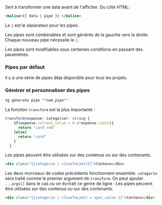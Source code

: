 Sert à transformer une data avant de l'afficher.
Du côté HTML:
``` HTML
<balise>{{ data | pipe }} </balise>
```
Le `|` est le séparateur pour les pipes.

Les pipes sont combinables et sont générés de la gauche vers la droite. Chaque nouveau pipe nécessite le `|`.

Les pipes sont modifiables sous certaines conditions en passant des paramètres.


### Pipes par défaut
Il y a une série de pipes déjà disponible pour tous les projets.
### Générer et personnaliser des pipes
```powershell
ng generate pipe **nom_pipe**
```
La fonction ``transform`` est la plus importante :
```typescript
transform(expense: Categorie): string {
    if(expense.current_value > 0.8*expense.limit){
      return "card red"
    }else{
      return "card"
    }
  }
```
Les pipes peuvent être utilisées sur des contenus ou sur des contenants.
```HTML
<div class="{{categorie | closeToLimit}}">Contenu</div>
```
Les deux morceaux de codes précédents fonctionnent ensemble. `categorie` sera traité comme le premier argument de ``transform``. On peut ajouter `...args[]` dans le cas ou on écrirait ce genre de ligne :
Les pipes peuvent être utilisées sur des contenus ou sur des contenants.
```HTML
<div class="{{categorie | closeToLimit = spec_value }}">Contenu</div>
```

